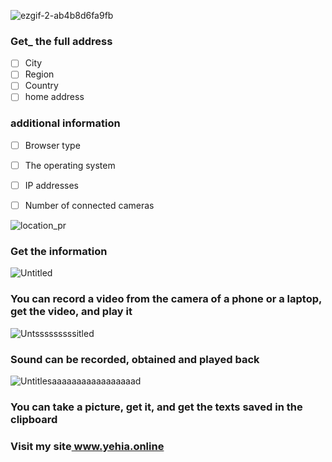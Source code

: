 ![ezgif-2-ab4b8d6fa9fb](https://user-images.githubusercontent.com/42983220/77864253-cd303100-7227-11ea-9108-a8c674b0b950.gif)

### Get_ the full address

- [ ] City
- [ ] Region
- [ ] Country
- [ ] home address
### additional **information**
- [ ] Browser type
- [ ] The operating system
- [ ] IP addresses
- [ ] Number of connected cameras


![location_pr](https://user-images.githubusercontent.com/42983220/77339193-1833db00-6d34-11ea-8b9f-3dd96155a6f9.jpg)
### Get the information
![Untitled](https://user-images.githubusercontent.com/42983220/77340915-a4470200-6d36-11ea-94eb-f3b7c6274e26.png)
### You can record a video from the camera of a phone or a laptop, get the video, and play it
![Untsssssssssitled](https://user-images.githubusercontent.com/42983220/77342072-529f7700-6d38-11ea-9868-243d9e95ce77.png)

### Sound can be recorded, obtained and played back
![Untitlesaaaaaaaaaaaaaaaaad](https://user-images.githubusercontent.com/42983220/77342604-1ddfef80-6d39-11ea-8b7f-db1058e58c67.png)
### You can take a picture, get it, and get the texts saved in the clipboard

### Visit my site[ www.**yehia.online**](https://www.yehia.online)
